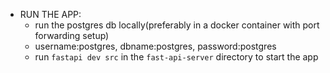 - RUN THE APP:
  - run the postgres db locally(preferably in a docker container with port forwarding setup)
  - username:postgres, dbname:postgres, password:postgres
  - run `fastapi dev src` in the `fast-api-server` directory to start the app
